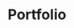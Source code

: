 ---
title: "Portfolio"
# page header background image
page_header_bg: "images/banner/banner1.jpg"
# meta description
description: "This is meta description."
# save as draft
draft: false
---